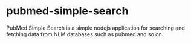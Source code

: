 pubmed-simple-search
====================

PubMed Simple Search is a simple nodejs application for searching and fetching data from NLM databases such as pubmed and so on.
